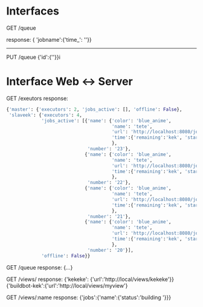 Interfaces
==========


GET /queue

response:
{ 'jobname':{'time_': ''}}




----------

PUT /queue 
{'id':{''}}i




Interface Web <-> Server
========================

GET /exeutors
response:
```python
{'master': {'executors': 2, 'jobs_active': [], 'offline': False},
 'slaveek': {'executors': 4,
             'jobs_active': [{'name': {'color': 'blue_anime',
                                       'name': 'tete',
                                       'url': 'http://localhost:8080/job/tete/',
                                       'time':{'remaining':'kek', 'started':'lol'},
                                       },
                              'number': '23'},
                             {'name': {'color': 'blue_anime',
                                       'name': 'tete',
                                       'url': 'http://localhost:8080/job/tete/',
                                       'time':{'remaining':'kek', 'started':'lol'},
                                       },
                              'number': '22'},
                             {'name': {'color': 'blue_anime',
                                       'name': 'tete',
                                       'url': 'http://localhost:8080/job/tete/',
                                       'time':{'remaining':'kek', 'started':'lol'},
                                       },
                              'number': '21'},
                             {'name': {'color': 'blue_anime',
                                       'name': 'tete',
                                       'url': 'http://localhost:8080/job/tete/',
                                       'time':{'remaining':'kek', 'started':'lol'},
                                       },
                              'number': '20'}],
             'offline': False}}
````

GET /queue
response:
{...}


GET /views/
response:
{'kekeke': {'url':'http://local/views/kekeke'}}
{'buildbot-kek':{'url':'http://local/views/myview'}


GET /views/:name
response:
{'jobs':{'name':{'status':'building '}}}
